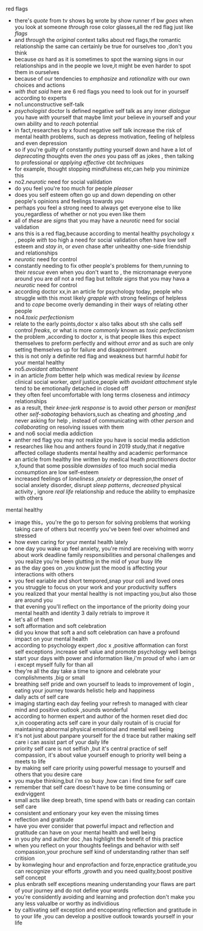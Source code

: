 red flags

- there's *quote* from tv shows bg wrote by show runner rf bw *goes* when you look at someone *through*  rose color
  glasses,all the red flag just like *flags*
- and *through* the *original* context talks about red flags,the romantic relationship the same can certainly be true
  for ourselves too ,don't you think
- because *as* hard as it is sometimes to spot the warning signs in our relationships and in the people we love,it might
  be even harder to spot them in ourselves
- because of our tendencies to *emphasize* and *rationalize* with our own choices and actions
- *with that said* here are 6 red flags you need to look out for in yourself according to experts
- no1.unconstructive self-talk
- *psychologist* doctor ls defined negative self talk as any inner *dialogue* you have *with* yourself that maybe limit
  *your* believe in yourself and your own ability and to *reach* potential
- in fact,researches by x found negative self talk increase the risk of mental health problems, such as depress
  motivation, feeling of helpless and even depression
- so if you're guilty of constantly *putting* yourself down and have a lot of *deprecating* thoughts even *the ones* you
  pass off as jokes , then talking to professional or *applying* *effective* cbt *techniques*
- for example, thought stopping mindfulness etc,can help you minimize this
- no2.*neurotic* need for social valildation
- do you feel you're too much for people *pleaser*
- does you self esteem often go up and down depending on other people's opinions and feelings towards *you*
- perhaps you feel a strong need to always get everyone else to like you,regardless of whether or not you even like them
- all of *these* are *signs* that you may have a *neurotic* need for social validation
- ans this is a red flag,because according to mental healthy psychology x , people *with* too high a need for social
  validation often have low self esteem and *stay in*, or *even*  chase after unhealthy one-side friendship and
  relationships
- *neurotic* need for control
- constantly needing to fix other people's problems for them,running to their *rescue* even when you don't want to , the
  micromanage everyone around you are *all* not a red flag but *telltale* *signs* that you may hava a *neurotic* need
  for control
- according doctor xx,in an article for psychology today, people who struggle with this most likely *grapple* with
  strong feelings of helpless and to  *cope* become overly demanding in their ways of relating other people
- no4.*toxic* *perfectionism*
- relate to the early points,doctor x also talks about sth she calls self control *freaks*, or what is more *commonly*
  known as *toxic* *perfectionism*
- the problem ,according to doctor x, is that people likes this expect themselves to preform perfectly and without
  *error* and as such are only setting themselves up for failure and disappointment
- this is not only a definite red flag and weakness but harmful *habit* for your mental healthy
- no5.*avoidant attachment*
- in an article *from* better help which was medical review by *license* clinical social worker, *april* justice,people
  *with* *avoidant* *attachment* style tend to be emotionally detached in closed off
- they often feel uncomfortable with long terms closeness and *intimacy* relationships
- as a result, their *knee-jerk* *response* is to avoid other *person* or *manifest* other  *self-sabotaging*
  behaviors,such as cheating and *ghosting* ,and never asking for help , instead of communicating with other *person*
  and *collaborating* on resolving issues with them
- and no6 social media addiction
- anther red flag you may not realize you have is social media addiction
- researches like hou and anthers found in 2019 study,that *it* negative affected collage students mental healthy and
  academic performance
- an article from healthy line written by medical heath *practitioners* doctor x,found that some possible *downsides*
  of too much social media consumption are low self-esteem
- increased feelings of *loneliness*  ,*anxiety* *or* depression,the *onset* of social anxiety disorder, disrupt *sleep*
  *patterns*, *decreased* physical activity , ignore *real life* relationship and reduce the ability to emphasize with
  others

mental healthy

- image this，you're the go to person for solving problems that working taking care of others but recently you've been
  feel over wholmed and stressed
- how even caring for your mental health lately
- one day you wake up feel anxiety, you're mind are receiving with worry about work deadline family responsibilities and
  personal challenges and you realize you're been glutting in the mid of your busy life
- as the day goes on ,you know just the mood is affecting your interactions with others
- you feel eariable and short tempored,snap your coli and loved ones
- you struggle to focus on your work and your productivity suffers
- you realized that your mental healthy is not impacting you,but also those are around you
- that evening you'll reflect on the importance of the priority doing your mental health and identity 3 daily retrials
  to improve it
- let's all of them
- soft afformation and soft celebration
- did you know that soft a and soft celebration can have a profound impact on your mental health
- according to psychology expert ,doc x ,positive afformation can forst self exceptions ,increase self value and promote
  psychology well beings
- start your days with power and information like,i'm proud of who i am or i except myself fully for than all
- they're all the day take a time to ignore and celebrate your complishments ,big or small
- breathing self pride and own yourself to leads to improvement of login , eating your journey towards helistic help and
  happiness
- daily acts of self care
- imaging starting each day feeling your refresh to managed with clear mind and positive outlook ,sounds wonderful
- according to hormen expert and author of the hormen reset died doc x,in cooperating acts self care in your daily
  routain of is crucial for maintaining abnormal physical emotional and mental well being
- it's not just about panpare yourself for the d trace but rather making self care i can assist part of your daily life
- priority self care is not selfish ,but it's central practice of self compassion, it's about value yourself enough to
  priority well being a meets to life
- by making self care priority using powerful message to yourself and others that you desire care
- you maybe thinking,but i'm so busy ,how can i find time for self care
- remember that self care doesn't have to be time consuming or exdrviggent
- small acts like deep breath, time spend with bats or reading can contain self care
- consistent and entionary your key even the missing times
- reflection and gratitude
- have you ever consider that powerful impact and reflection and gratitude can have on your mental health and well being
- in you phy and auther doc ,has highlight the benefit of this practice
- when you reflect on your thoughts feelings and behavior with self compassion,your prochure self kind of understanding
  rather than self critision
- by konwleging hour and enprofaction and forze,enpractice gratitude,you can recognize your efforts ,growth and you need
  quality,boost positive self concept
- plus enbrath self exceptions meaning understanding your flaws are part of your journey and do not define your words
- you're considently avoiding and learning and profection don't make you any less valualbe or worthy as individious
- by caltivating self exception and encoperating reflection and gratitude in to your life ,you can develop a positive
  outlook towards yourself in your life

